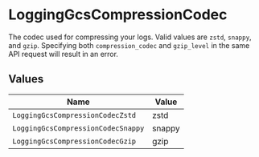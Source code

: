 # LoggingGcsCompressionCodec

The codec used for compressing your logs. Valid values are `zstd`, `snappy`, and `gzip`. Specifying both `compression_codec` and `gzip_level` in the same API request will result in an error.


## Values

| Name                               | Value                              |
| ---------------------------------- | ---------------------------------- |
| `LoggingGcsCompressionCodecZstd`   | zstd                               |
| `LoggingGcsCompressionCodecSnappy` | snappy                             |
| `LoggingGcsCompressionCodecGzip`   | gzip                               |
